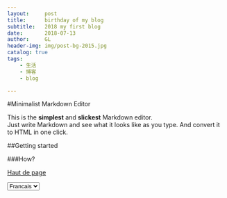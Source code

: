 ```yaml
---
layout:     post
title:      birthday of my blog
subtitle:   2018 my first blog 
date:       2018-07-13
author:     GL
header-img: img/post-bg-2015.jpg
catalog: true
tags:
    - 生活
    - 博客
    - blog

---
```




#Minimalist Markdown Editor

This is the **simplest** and **slickest** Markdown editor.  
Just write Markdown and see what it looks like as you type. And convert it to HTML in one click.

##Getting started

###How?


[Haut de page](#top "Top") 

<select name="forma" onchange="location = this.value;">
<option value="https://www.w3schools.com/jsref/event_onchange.asp">Francais</option>
<option value="https://github.com/showdownjs/showdown/issues/337">English</option>
<option value="https://github.com/BlackrockDigital/startbootstrap-clean-blog-jekyll">中文</option>
</select>



